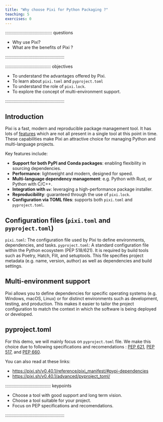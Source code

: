 ```yaml
---
title: "Why choose Pixi for Python Packaging ?"
teaching: 5
exercises: 0
---
```


:::::::::::::::::::::::::::::::::::::: questions

- Why use Pixi?
- What are the benefits of Pixi ?

::::::::::::::::::::::::::::::::::::::::::::::::

::::::::::::::::::::::::::::::::::::: objectives

- To understand the advantages offered by Pixi.
-  To learn about `pixi.toml` and `pyproject.toml`
-  To understand the role of `pixi.lock`.
-  To explore the concept of multi-environment support.

::::::::::::::::::::::::::::::::::::::::::::::::

## Introduction

Pixi is a fast, modern and reproducible package management tool. It has lots of [features](https://pixi.sh/latest/#what-is-the-difference-with-pixi) which are not all present in a single tool at this point in time. These capabilities make Pixi an attractive choice for managing Python and multi-language projects.

Key features include:

- **Support for both PyPI and Conda packages**: enabling flexibility in sourcing dependencies.
- **Performance**: lightweight and modern, designed for speed.
- **Multi-language dependency management**: e.g. Python with Rust, or Python with C/C++.
- **Integration with `uv`**: leveraging a high-performance package installer.
- **Reproducibility**: guaranteed through the use of `pixi.lock`.
- **Configuration via TOML files**: supports both `pixi.toml` and `pyproject.toml`.
   
## Configuration files (`pixi.toml` and `pyproject.toml`)

`pixi.toml`: The configuration file used by Pixi to define environments, dependencies, and tasks.
`pyproject.toml`: A standard configuration file within the Python ecosystem (PEP 518/621). It is required by build tools such as Poetry, Hatch, Flit, and setuptools. This file specifies project metadata (e.g. name, version, author) as well as dependencies and build settings.

## Multi-environment support

Pixi allows you to define dependencies for specific operating systems (e.g. Windows, macOS, Linux) or for distinct environments such as development, testing, and production. This makes it easier to tailor the project configuration to match the context in which the software is being deployed or developed.

## pyproject.toml
For this demo, we will mainly focus on `pyproject.toml` file.
We make this choice due to following specifications and recomendations : [PEP 621](https://peps.python.org/pep-0621/), [PEP 517](https://peps.python.org/pep-0517/), and [PEP 660](https://peps.python.org/pep-0660/).

You can also read at these links: 

- https://pixi.sh/v0.40.1/reference/pixi_manifest/#pypi-dependencies
- https://pixi.sh/v0.40.1/advanced/pyproject_toml/

::::::::::::::::::::::::::::::::::::: keypoints

- Choose a tool with good support and long term vision.
- Choose a tool suitable for your project.
- Focus on  PEP specifications and recomendations.
  
::::::::::::::::::::::::::::::::::::::::::::::::
